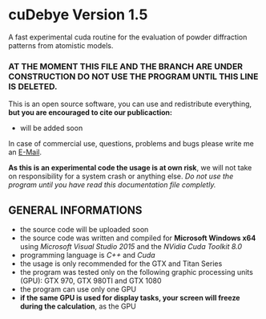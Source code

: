 # cuDebye Version 1.5
A fast experimental cuda routine for the evaluation of powder diffraction patterns from atomistic models.

### AT THE MOMENT THIS FILE AND THE BRANCH ARE UNDER CONSTRUCTION DO NOT USE THE PROGRAM UNTIL THIS LINE IS DELETED.

This is an open source software, you can use and redistribute everything, **but you are encouraged to cite our publicaction:**
- will be added soon

In case of commercial use, questions, problems and bugs please write me an [E-Mail](mailto:m.s.rudolph@outlook.com).

**As this is an experimental code the usage is at own risk**, we will not take on responsibility for a system crash or anything else.
_Do not use the program until you have read this documentation file completly._

## GENERAL INFORMATIONS

- the source code will be uploaded soon
- the source code was written and compiled for **Microsoft Windows x64** using _Microsoft Visual Studio 2015_ and the _NVidia Cuda Toolkit 8.0_
- programming language is _C++_ and _Cuda_
- the usage is only recommended for the GTX and Titan Series
- the program was tested only on the following graphic processing units (GPU): GTX 970, GTX 980TI and GTX 1080
- the program can use only one GPU
- **if the same GPU is used for display tasks, your screen will freeze during the calculation**, as the GPU

## 
